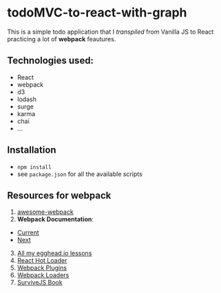 # todoMVC-to-react-with-graph

This is a simple todo application that I *transpiled* from Vanilla JS to React practicing a lot of __webpack__ feautures.

## Technologies used:

- React
- webpack
- d3
- lodash
- surge
- karma
- chai
- ...

## Installation
- `npm install`
- see `package.json` for all the available scripts

## Resources for webpack
1. [awesome-webpack](git.io/awesome-webpack)
2. __Webpack Documentation__:
  - [Current](webpack.github.io)
  - [Next](github.com/webpack/webpack.io)
3. [All my egghead.io lessons](kcd.im/egghead-webpack)
4. [React Hot Loader](kcd.im/react-hot-loader)
5. [Webpack Plugins](kcd.im/webpack-plugins)
6. [Webpack Loaders](kcd.im/webpack-loaders)
7. [SurviveJS Book](kcd.im/survivejs-webpack)
